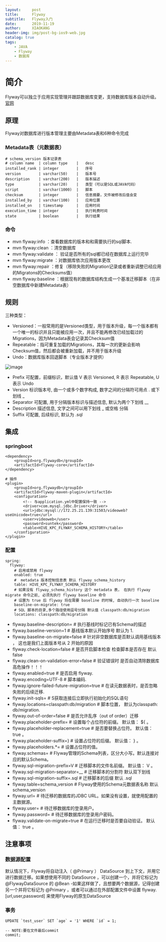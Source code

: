 ```yaml
---
layout:     post
title:      Flyway
subtitle:   Flyway入门
date:       2019-11-19
author:     XIAOKANG
header-img: img/post-bg-ios9-web.jpg
catalog: true
tags:
    - JAVA
    - Flyway
    - 数据库
---
```

# 简介
Flyway可以独立于应用实现管理并跟踪数据库变更，支持数据库版本自动升级。[官网](https://flywaydb.org)


## 原理
Flyway对数据库进行版本管理主要由Metadata表和6种命令完成
### Metadata表（元数据表）

```
# schema_version 版本记录表
# column name  | column type    |   desc
installed_rank | integer        |   序号
version        | varchar(50)    |   版本号
description    | varchar(200)   |   版本描述
type           | varchar(20)    |   类型（可以是SQL或JAVA代码）
script         | varchar(1000)  |   脚本
checksum       | integer        |   信息摘要，文件被修改后值会变
installed_by   | varchar(100)   |   应用位置
installed_on   | timestamp      |   应用时间
execution_time | integer        |   执行耗费时间
state          | boolean        |   执行结果
```

### 命令
- mvn flyway:info ：查看数据库的版本和和需要执行的sql脚本.
- mvn flyway:clean ：清空数据库
- mvn flyway:validate ： 验证是否所有的sql都已经在数据库上运行完毕
- mvn flyway:migrate ：对数据库依次应用版本更改
- mvn flyway:repair ：修复（移除失败的Migration记录或者重新调整已经应用的Migratons的Checksums值）
- mvn flyway:baseline ：根据现有的数据库结构生成一个基准迁移脚本（在非空数据库中新建Metadata表）

## 规则
三种类型：
- Versioned：一般常用的是Versioned类型，用于版本升级，每一个版本都有一个唯一的标识并且只能被应用一次，并且不能再修改已经加载过的Migrations，因为Metadata表会记录其Checksum值
- Repeatable：指可重复加载的Migrations，其每一次的更新会影响Checksum值，然后都会被重新加载，并不用于版本升级
- Undo：数据库版本回退脚本（专业版本才提供）

![image](https://image-static.segmentfault.com/275/292/2752926572-5db808a250211_articlex)

- Prefix 可配置，前缀标识，默认值 V 表示 Versioned, R 表示 Repeatable, U 表示 Undo
- Version 标识版本号, 由一个或多个数字构成, 数字之间的分隔符可用点 . 或下划线 _
- Separator 可配置, 用于分隔版本标识与描述信息, 默认为两个下划线 __
- Description 描述信息, 文字之间可以用下划线 _ 或空格 分隔
- Suffix 可配置, 后续标识, 默认为 .sql

## 集成
### springboot

```
<dependency>
    <groupId>org.flywaydb</groupId>
    <artifactId>flyway-core</artifactId>
</dependency>
```

```
# 插件
<plugin>
    <groupId>org.flywaydb</groupId>
    <artifactId>flyway-maven-plugin</artifactId>
    <configuration>
        <!-- 与application.yml中配置保持一致 -->
        <driver>com.mysql.jdbc.Driver</driver>
        <url>jdbc:mysql://172.25.21.139:31503/videoweb?useUnicode=true</url>
        <user>videoweb</user>
        <password>suntek</password>
        <table>HIVE_KPC_FLYWAY_SCHEMA_HISTORY</table>
    </configuration>
</plugin>
```

### 配置

```
spring:
  flyway:
    # 启用或禁用 flyway
    enabled: true
    #  metadata 版本控制信息表 默认 flyway_schema_history
    table: HIVE_KPC_FLYWAY_SCHEMA_HISTORY
    # 如果没有 flyway_schema_history 这个 metadata 表， 在执行 flyway migrate 命令之前, 必须先执行 flyway baseline 命令
    # 设置为 true 后 flyway 将在需要 baseline 的时候, 自动执行一次 baseline
    baseline-on-migrate: true
    # SQL 脚本的目录,多个路径使用逗号分隔 默认值 classpath:db/migration
    locations: classpath:db/migration
```


- flyway.baseline-description= # 执行基线时标记已有Schema的描述
- flyway.baseline-version=1 # 基线版本默认开始序号 默认为 1. 
- flyway.baseline-on-migrate=false # 针对非空数据库是否默认调用基线版本 ， 这也是我们上面版本号从 2 开始的原因
- flyway.check-location=false # 是否开启脚本检查 检查脚本是否存在 默认false
- flyway.clean-on-validation-error=false # 验证错误时 是否自动清除数据库 高危操作！！！
- flyway.enabled=true # 是否启用 flyway.
- flyway.encoding=UTF-8 # 脚本编码.
- flyway.ignore-failed-future-migration=true # 在读元数据表时，是否忽略失败的后续迁移.
- flyway.init-sqls= # S获取连接后立即执行初始化的SQL语句
- flyway.locations=classpath:db/migration # 脚本位置， 默认为classpath: db/migration.
- flyway.out-of-order=false # 是否允许乱序（out of order）迁移
- flyway.placeholder-prefix= # 设置每个占位符的前缀。 默认值： ${ 。 
- flyway.placeholder-replacement=true # 是否要替换占位符。 默认值： true 。 
- flyway.placeholder-suffix=} # 设置占位符的后缀。 默认值： } 。 
- flyway.placeholders.*= # 设置占位符的值。
- flyway.schemas= # Flyway管理的Schema列表，区分大小写。默认连接对应的默认Schema。
- flyway.sql-migration-prefix=V # 迁移脚本的文件名前缀。 默认值： V 。 
- flyway.sql-migration-separator=__ # 迁移脚本的分割符 默认双下划线
- flyway.sql-migration-suffix=.sql # 迁移脚本的后缀 默认 .sql
- flyway.table=schema_version # Flyway使用的Schema元数据表名称 默认schema_version
- flyway.url= # 待迁移的数据库的JDBC URL。如果没有设置，就使用配置的主数据源。
- flyway.user= # 待迁移数据库的登录用户。
- flyway.password= # 待迁移数据库的登录用户密码。
- flyway.validate-on-migrate=true # 在运行迁移时是否要自动验证。 默认值： true 。


## 注意事项
### 数据源配置
默认情况下，Flyway将自动注入（ @Primary ） DataSource 到上下文，并用它进行数据迁移。如果想使用不同的 DataSource ，可以创建一个，并将它标记为 @FlywayDataSource 的 @Bean -如果这样做了，且想要两个数据源，记得创建另一个并将它标记为 @Primary ，或者可以通过在外部配置文件中设置 flyway.[url,user,password] 来使用Flyway的原生DataSource

### 事务

```
UPDATE `test_user` SET `age` = '1' WHERE `id` = 1;

-- NOTE:要在文件最后commit
commit;
```
